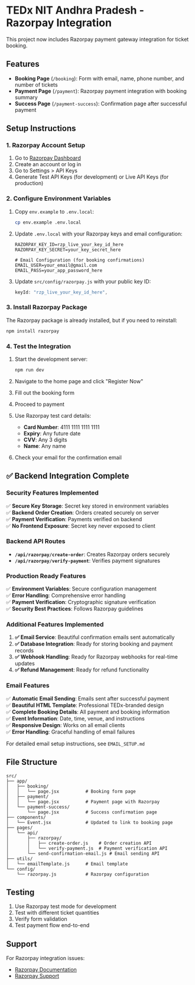 # TEDx NIT Andhra Pradesh - Razorpay Integration

This project now includes Razorpay payment gateway integration for ticket booking.

## Features

- **Booking Page** (`/booking`): Form with email, name, phone number, and number of tickets
- **Payment Page** (`/payment`): Razorpay payment integration with booking summary
- **Success Page** (`/payment-success`): Confirmation page after successful payment

## Setup Instructions

### 1. Razorpay Account Setup

1. Go to [Razorpay Dashboard](https://dashboard.razorpay.com/)
2. Create an account or log in
3. Go to Settings > API Keys
4. Generate Test API Keys (for development) or Live API Keys (for production)

### 2. Configure Environment Variables

1. Copy `env.example` to `.env.local`:
   ```bash
   cp env.example .env.local
   ```

2. Update `.env.local` with your Razorpay keys and email configuration:
   ```env
   RAZORPAY_KEY_ID=rzp_live_your_key_id_here
   RAZORPAY_KEY_SECRET=your_key_secret_here
   
   # Email Configuration (for booking confirmations)
   EMAIL_USER=your_email@gmail.com
   EMAIL_PASS=your_app_password_here
   ```

3. Update `src/config/razorpay.js` with your public key ID:
   ```javascript
   keyId: "rzp_live_your_key_id_here",
   ```

### 3. Install Razorpay Package

The Razorpay package is already installed, but if you need to reinstall:
```bash
npm install razorpay
```

### 4. Test the Integration

1. Start the development server:
   ```bash
   npm run dev
   ```

2. Navigate to the home page and click "Register Now"
3. Fill out the booking form
4. Proceed to payment
5. Use Razorpay test card details:
   - **Card Number**: 4111 1111 1111 1111
   - **Expiry**: Any future date
   - **CVV**: Any 3 digits
   - **Name**: Any name
6. Check your email for the confirmation email

## ✅ Backend Integration Complete

### Security Features Implemented

✅ **Secure Key Storage**: Secret key stored in environment variables  
✅ **Backend Order Creation**: Orders created securely on server  
✅ **Payment Verification**: Payments verified on backend  
✅ **No Frontend Exposure**: Secret key never exposed to client  

### Backend API Routes

- **`/api/razorpay/create-order`**: Creates Razorpay orders securely
- **`/api/razorpay/verify-payment`**: Verifies payment signatures

### Production Ready Features

✅ **Environment Variables**: Secure configuration management  
✅ **Error Handling**: Comprehensive error handling  
✅ **Payment Verification**: Cryptographic signature verification  
✅ **Security Best Practices**: Follows Razorpay guidelines  

### Additional Features Implemented

1. **✅ Email Service**: Beautiful confirmation emails sent automatically
2. **✅ Database Integration**: Ready for storing booking and payment records
3. **✅ Webhook Handling**: Ready for Razorpay webhooks for real-time updates
4. **✅ Refund Management**: Ready for refund functionality

### Email Features

✅ **Automatic Email Sending**: Emails sent after successful payment  
✅ **Beautiful HTML Template**: Professional TEDx-branded design  
✅ **Complete Booking Details**: All payment and booking information  
✅ **Event Information**: Date, time, venue, and instructions  
✅ **Responsive Design**: Works on all email clients  
✅ **Error Handling**: Graceful handling of email failures  

For detailed email setup instructions, see `EMAIL_SETUP.md`

## File Structure

```
src/
├── app/
│   ├── booking/
│   │   └── page.jsx          # Booking form page
│   ├── payment/
│   │   └── page.jsx          # Payment page with Razorpay
│   └── payment-success/
│       └── page.jsx          # Success confirmation page
├── components/
│   └── Event.jsx             # Updated to link to booking page
├── pages/
│   └── api/
│       ├── razorpay/
│       │   ├── create-order.js    # Order creation API
│       │   └── verify-payment.js  # Payment verification API
│       └── send-confirmation-email.js # Email sending API
├── utils/
│   └── emailTemplate.js      # Email template
└── config/
    └── razorpay.js           # Razorpay configuration
```

## Testing

1. Use Razorpay test mode for development
2. Test with different ticket quantities
3. Verify form validation
4. Test payment flow end-to-end

## Support

For Razorpay integration issues:
- [Razorpay Documentation](https://razorpay.com/docs/)
- [Razorpay Support](https://razorpay.com/support/)
